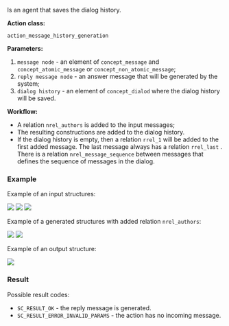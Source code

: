Is an agent that saves the dialog history.

**Action class:**

`action_message_history_generation`


**Parameters:**

1. `message node` - an element of `concept_message` and `concept_atomic_message` or `concept_non_atomic_message`;
2. `reply message node` - an answer message that will be generated by the system;
3. `dialog history` - an element of `concept_dialod` where the dialog history will be saved.

**Workflow:**

* A relation `nrel_authors` is added to the input messages;
* The resulting constructions are added to the dialog history. 
* If the dialog history is empty, then a relation `rrel_1` will be added to the first added message. The last message always has a relation `rrel_last` . There is a relation `nrel_message_sequence` between messages that defines the sequence of messages in the dialog. 

### Example

Example of an input structures:

<img src="../images/messageHistoryGenerationAgentInputUser.png"></img>
<img src="../images/messageHistoryGenerationAgentInputNika.png"></img>
<img src="../images/messageHistoryGenerationAgentInputDialog.png"></img>

Example of a generated structures with added relation `nrel_authors`:

<img src="../images/messageHistoryGenerationAgentUser.png"></img>
<img src="../images/messageHistoryGenerationAgentNika.png"></img>

Example of an output structure:

<img src="../images/messageHistoryGenerationAgentDialog.png"></img>

### Result

Possible result codes:
 
* `SC_RESULT_OK` - the reply message is generated.
* `SC_RESULT_ERROR_INVALID_PARAMS` - the action has no incoming message.
